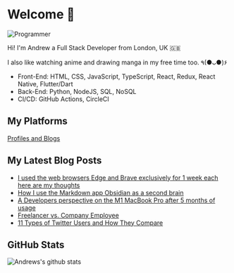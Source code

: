 # Welcome 👋

![Programmer](https://res.cloudinary.com/d74fh3kw/image/upload/v1617063549/twitter-banner_wtcajg.png 'Programmer')

Hi! I'm Andrew a Full Stack Developer from London, UK 🇬🇧

I also like watching anime and drawing manga in my free time too. ٩(●ᴗ●)۶

- Front-End: HTML, CSS, JavaScript, TypeScript, React, Redux, React Native, Flutter/Dart
- Back-End: Python, NodeJS, SQL, NoSQL
- CI/CD: GitHub Actions, CircleCI

## My Platforms

[Profiles and Blogs](https://linktr.ee/andrewbaisden)

## My Latest Blog Posts

<!-- BLOG-POST-LIST:START -->
- [I used the web browsers Edge and Brave exclusively for 1 week each here are my thoughts](https://dev.to/andrewbaisden/i-used-the-web-browsers-edge-and-brave-exclusively-for-1-week-each-here-are-my-thoughts-1pd)
- [How I use the Markdown app Obsidian as a second brain](https://dev.to/andrewbaisden/how-i-use-the-markdown-app-obsidian-as-a-second-brain-bk3)
- [A Developers perspective on the M1 MacBook Pro after 5 months of usage](https://dev.to/andrewbaisden/a-developers-perspective-on-the-m1-macbook-pro-after-5-months-of-usage-3d7m)
- [Freelancer vs. Company Employee](https://dev.to/andrewbaisden/freelancer-vs-company-employee-5hep)
- [11 Types of Twitter Users and How They Compare](https://dev.to/andrewbaisden/11-types-of-twitter-users-and-how-they-compare-dkc)
<!-- BLOG-POST-LIST:END -->

## GitHub Stats

![Andrews's github stats](https://github-readme-stats.vercel.app/api?username=andrewbaisden&show_icons=true&theme=tokyonight)

